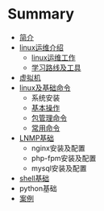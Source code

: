 # Summary

* [简介](README.md)
* [linux运维介绍](yun-wei-jie-shao.md)
  * [linux运维工作](linuxyun-wei-gong-zuo.md)
  * [学习路线及工具](yun-wei-jie-shao/xue-xi-lu-xian-ji-gong-ju.md)
* [虚拟机](di-er-zhang-xu-ni-ji-xue-xi.md)
* [linux及基础命令](linuxji-ji-chu-ming-ling.md)
  * 系统安装
  * [基本操作](linuxji-ji-chu-ming-ling/ji-ben-cao-zuo.md)
  * [包管理命令](linuxji-ji-chu-ming-ling/bao-guan-li-ming-ling.md)
  * [常用命令](linuxji-ji-chu-ming-ling/chang-yong-ming-ling.md)
* [LNMP基础](lnmpji-chu.md)
  * nginx安装及配置
  * php-fpm安装及配置
  * mysql安装及配置
* [shell基础](shellji-chu.md)
* python基础
* [案例](chang-jian-an-li.md)


